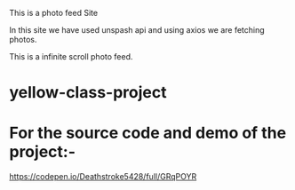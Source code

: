 This is a photo feed Site

In this site we have used unspash api and using axios we are fetching photos.

This is a infinite scroll photo feed.


# yellow-class-project


For the source code and demo of the project:-
====================================================================


https://codepen.io/Deathstroke5428/full/GRqPOYR
